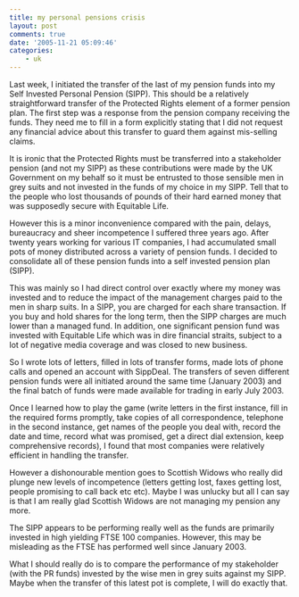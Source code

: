 ```yaml
---
title: my personal pensions crisis
layout: post
comments: true
date: '2005-11-21 05:09:46'
categories:
    - uk
---
```

Last week, I initiated the transfer of the last of my pension funds
into my Self Invested Personal Pension (SIPP). This should be a
relatively straightforward transfer of the Protected Rights element of
a former pension plan. The first step was a response from the pension
company receiving the funds. They need me to fill in a form explicitly
stating that I did not request any financial advice about this
transfer to guard them against mis-selling claims.

It is ironic that the Protected Rights must be transferred into a
stakeholder pension (and not my SIPP) as these contributions were made
by the UK Government on my behalf so it must be entrusted to those
sensible men in grey suits and not invested in the funds of my choice
in my SIPP. Tell that to the people who lost thousands of pounds of
their hard earned money that was supposedly secure with Equitable
Life.

However this is a minor inconvenience compared with the pain, delays,
bureaucracy and sheer incompetence I suffered three years ago. After
twenty years working for various IT companies, I had accumulated small
pots of money distributed across a variety of pension funds. I decided
to consolidate all of these pension funds into a self invested pension
plan (SIPP).

This was mainly so I had direct control over exactly where my money
was invested and to reduce the impact of the management charges paid
to the men in sharp suits. In a SIPP, you are charged for each share
transaction. If you buy and hold shares for the long term, then the
SIPP charges are much lower than a managed fund. In addition, one
significant pension fund was invested with Equitable Life which was in
dire financial straits, subject to a lot of negative media coverage
and was closed to new business.

So I wrote lots of letters, filled in lots of transfer forms, made
lots of phone calls and opened an account with SippDeal. The transfers
of seven different pension funds were all initiated around the same
time (January 2003) and the final batch of funds were made available
for trading in early July 2003.

Once I learned how to play the game (write letters in the first
instance, fill in the required forms promptly, take copies of all
correspondence, telephone in the second instance, get names of the
people you deal with, record the date and time, record what was
promised, get a direct dial extension, keep comprehensive records), I
found that most companies were relatively efficient in handling the
transfer.

However a dishonourable mention goes to Scottish Widows who really did
plunge new levels of incompetence (letters getting lost, faxes getting
lost, people promising to call back etc etc). Maybe I was unlucky but
all I can say is that I am really glad Scottish Widows are not
managing my pension any more.

The SIPP appears to be performing really well as the funds are
primarily invested in high yielding FTSE 100 companies. However, this
may be misleading as the FTSE has performed well since January 2003.

What I should really do is to compare the performance of my
stakeholder (with the PR funds) invested by the wise men in grey suits
against my SIPP. Maybe when the transfer of this latest pot is
complete, I will do exactly that.
